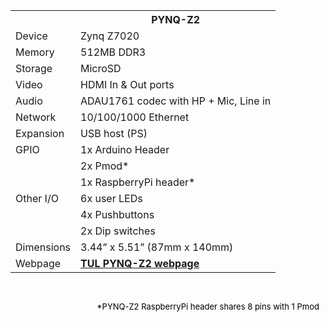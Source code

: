 <table class="boards">
  <tbody>
    <tr><th width=""></th><th width="">PYNQ-Z2</th>
    </tr><tr><td>Device</td><td>Zynq Z7020</td></tr>
    <tr><td>Memory</td><td>512MB DDR3</td></tr>
    <tr><td>Storage</td><td>MicroSD</td></tr>
    <tr><td>Video</td><td>HDMI In &amp; Out ports</td></tr>
    <tr><td>Audio</td><td>ADAU1761 codec with HP + Mic, Line in</td></tr>
    <tr><td>Network</td><td>10/100/1000 Ethernet</td></tr>
    <tr><td>Expansion</td><td>USB host (PS)</td></tr>
    <tr><td>GPIO</td><td class="nobot">1x Arduino Header</td></tr>
    <tr><td></td><td>2x Pmod*</td></tr>
    <tr><td></td><td>1x RaspberryPi header*</td></tr>
    <tr><td>Other I/O</td><td>6x user LEDs</td></tr>
    <tr><td></td><td>4x Pushbuttons</td></tr>
    <tr><td></td><td>2x Dip switches</td></tr>
    <tr><td>Dimensions</td><td>3.44” x 5.51” (87mm x 140mm)</td></tr>
    <tr><td>Webpage</td><td style="font-weight: bold; color:#006666"><a href="https://www.tulembedded.com/FPGA/ProductsPYNQ-Z2.html">TUL PYNQ-Z2 webpage</a></td></tr>
  </tbody>
</table>
<br>
<p style="font-size:small; color:black; text-align: right; padding-right: 10px">
*PYNQ-Z2 RaspberryPi header shares 8 pins with 1 Pmod
</p>

